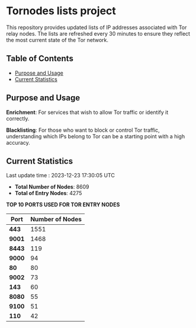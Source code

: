 # Tornodes lists project

This repository provides updated lists of IP addresses associated with Tor relay nodes. The lists are refreshed every 30 minutes to ensure they reflect the most current state of the Tor network.

## Table of Contents

- [Purpose and Usage](#purpose-and-usage)
- [Current Statistics](#current-statistics)


## Purpose and Usage

**Enrichment**: For services that wish to allow Tor traffic or identify it correctly.

**Blacklisting**: For those who want to block or control Tor traffic, understanding which IPs belong to Tor can be a starting point with a high accuracy.

## Current Statistics

Last update time : 2023-12-23 17:30:05 UTC

- **Total Number of Nodes**: 8609
- **Total of Entry Nodes**: 4275

**TOP 10 PORTS USED FOR TOR ENTRY NODES**

| **Port** | **Number of Nodes** |
|------|-----------------|
| **443**   | 1551  |
| **9001**   | 1468  |
| **8443**   | 119  |
| **9000**   | 94  |
| **80**   | 80  |
| **9002**   | 73  |
| **143**   | 60  |
| **8080**   | 55  |
| **9100**   | 51  |
| **110**   | 42  |

